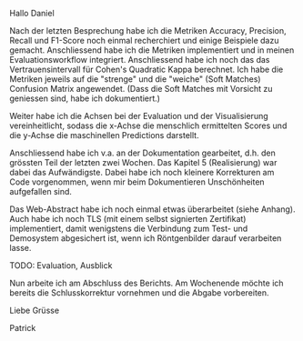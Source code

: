 Hallo Daniel

Nach der letzten Besprechung habe ich die Metriken Accuracy, Precision, Recall und F1-Score noch einmal recherchiert und einige Beispiele dazu gemacht. Anschliessend habe ich die Metriken implementiert und in meinen Evaluationsworkflow integriert. Anschliessend habe ich noch das das Vertrauensintervall für Cohen's Quadratic Kappa berechnet. Ich habe die Metriken jeweils auf die "strenge" und die "weiche" (Soft Matches) Confusion Matrix angewendet. (Dass die Soft Matches mit Vorsicht zu geniessen sind, habe ich dokumentiert.)

Weiter habe ich die Achsen bei der Evaluation und der Visualisierung vereinheitlicht, sodass die x-Achse die menschlich ermittelten Scores und die y-Achse die maschinellen Predictions darstellt.

Anschliessend habe ich v.a. an der Dokumentation gearbeitet, d.h. den grössten Teil der letzten zwei Wochen. Das Kapitel 5 (Realisierung) war dabei das Aufwändigste. Dabei habe ich noch kleinere Korrekturen am Code vorgenommen, wenn mir beim Dokumentieren Unschönheiten aufgefallen sind.

Das Web-Abstract habe ich noch einmal etwas überarbeitet (siehe Anhang). Auch habe ich noch TLS (mit einem selbst signierten Zertifikat) implementiert, damit wenigstens die Verbindung zum Test- und Demosystem abgesichert ist, wenn ich Röntgenbilder darauf verarbeiten lasse.

TODO: Evaluation, Ausblick

Nun arbeite ich am Abschluss des Berichts. Am Wochenende möchte ich bereits die Schlusskorrektur vornehmen und die Abgabe vorbereiten.

Liebe Grüsse

Patrick
